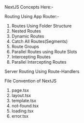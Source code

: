 NextJS Concepts Here:-

Routing Using App Router:-
1. Routes Using Folder Structure
2. Nested Routes
3. Dynamic Routes
4. Catch All Routes(Segments)
5. Route Groups
6. Parallel Routes using Route Slots
7. Intercepting Routes
8. Parallel Intercepting Routes

Server Routing Using Route-Handlers

File Convention of NextJS
1. page.tsx
2. layout.tsx
3. template.tsx
4. not-found.tsx
5. loading.tsx
6. error.tsx

